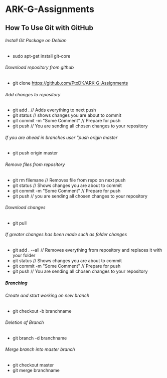# ARK-G-Assignments

## How To Use Git with GitHub

###### Install Git Package on Debian
* sudo apt-get install git-core

###### Download repository from github
* git clone https://github.com/PtxDK/ARK-G-Assignments


###### Add changes to repository
* git add .             // Adds everything to next push
* git status            // shows changes you are about to commit
* git commit -m "Some Comment"  // Prepare for push
* git push            // You are sending all chosen changes to your repository

###### If you are ahead in branches user "push origin master
* git push origin master

###### Remove files from repository
* git rm filemane         // Removes file from repo on next push
* git status            // Shows changes you are about to commit
* git commit -m "Some Comment"  // Prepare for push
* git push            // you are sending all chosen changes to your repository

###### Download changes
* git pull

###### If greater changes has been made such as folder changes
* git add . --all         // Removes everything from repository and replaces it with your folder
* git status            // Shows changes you are about to commit
* git commit -m "Some Comment"  // Prepare for push
* git push            // You are sending all chosen changes to your repository

##### Branching

###### Create and start working on new branch
* git checkout -b branchname

###### Deletion of Branch
* git branch -d branchname

###### Merge branch into master branch
* git checkout master
* git merge branchname





